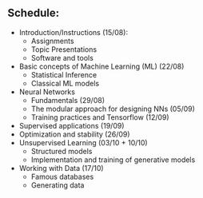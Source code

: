 ## Schedule:
* Introduction/Instructions (15/08):
  * Assignments
  * Topic Presentations
  * Software and tools
* Basic concepts of Machine Learning (ML) (22/08)
  * Statistical Inference
  * Classical ML models
* Neural Networks
  * Fundamentals (29/08)
  * The modular approach for designing NNs (05/09)
  * Training practices and Tensorflow (12/09)
* Supervised applications (19/09)
* Optimization and stability (26/09)
* Unsupervised Learning (03/10 + 10/10)
  * Structured models
  * Implementation and training of generative models
* Working with Data (17/10)
  * Famous databases
  * Generating data

